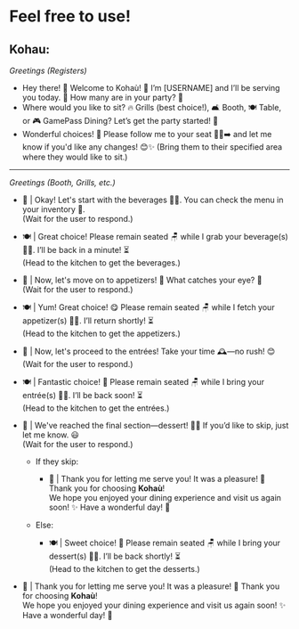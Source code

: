 # Feel free to use!
## **Kohau:**
*Greetings (Registers)*
- Hey there! 👋 Welcome to Kohaù! 🌟 I’m [USERNAME] and I’ll be serving you today. 🥂 How many are in your party? 🎉
- Where would you like to sit? 🔥 Grills (best choice!), 🛋️ Booth, 🍽️ Table, or 🎮 GamePass Dining? Let’s get the party started! 🎉
- Wonderful choices! 🎉 Please follow me to your seat 🚶‍♂️➡️ and let me know if you'd like any changes! 😊✨
(Bring them to their specified area where they would like to sit.)
----
*Greetings (Booth, Grills, etc.)*
- 🎉 | Okay! Let's start with the beverages 🥤🍹. You can check the menu in your inventory 📜.  
  (Wait for the user to respond.)  

- 🍽️ | Great choice! Please remain seated 🪑 while I grab your beverage(s) 🚶‍♂️. I’ll be back in a minute! ⏳  
  (Head to the kitchen to get the beverages.)  

- 🍤 | Now, let's move on to appetizers! 🤩 What catches your eye? 👀  
  (Wait for the user to respond.)  

- 🍽️ | Yum! Great choice! 😋 Please remain seated 🪑 while I fetch your appetizer(s) 🚶‍♂️. I’ll return shortly! ⏳  
  (Head to the kitchen to get the appetizers.)  

- 🥩 | Now, let's proceed to the entrées! Take your time 🕰️—no rush! 😊  
  (Wait for the user to respond.)  

- 🍽️ | Fantastic choice! 🎉 Please remain seated 🪑 while I bring your entrée(s) 🚶‍♂️. I’ll be back soon! ⏳  
  (Head to the kitchen to get the entrées.)  

- 🍰 | We've reached the final section—dessert! 🍦🍫 If you’d like to skip, just let me know. 😃  
  (Wait for the user to respond.)  

  - If they skip:  
    - 🎊 | Thank you for letting me serve you! It was a pleasure! 💖 Thank you for choosing **Kohaù**!  
      We hope you enjoyed your dining experience and visit us again soon! ✨ Have a wonderful day! 🌸  

  - Else:  
    - 🍽️ | Sweet choice! 🍰 Please remain seated 🪑 while I bring your dessert(s) 🚶‍♂️. I’ll be back shortly! ⏳  
      (Head to the kitchen to get the desserts.)  

- 🎉 | Thank you for letting me serve you! It was a pleasure! 💖 Thank you for choosing **Kohaù**!  
  We hope you enjoyed your dining experience and visit us again soon! ✨ Have a wonderful day! 🌸  
